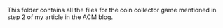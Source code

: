 This folder contains all the files for the coin collector game mentioned in step 2 of my article in the ACM blog.
